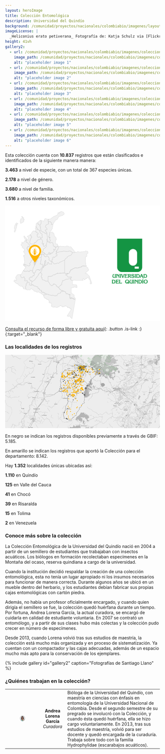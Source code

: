 ```yaml
---
layout: heroImage
title: Colección Entomológica
description: Universidad del Quindío
background: /comunidad/proyectos/nacionales/colombiabio/imagenes/layout-colecciones.jpg
imageLicense: |
  _Heliconius erato petiverana_ Fotografía de: Katja Schulz via [Flickr](https://flic.kr/p/bmS9bM)
height: 41vh
gallery2:
  - url: /comunidad/proyectos/nacionales/colombiabio/imagenes/coleccion-entomologica-de-la-universidad-del-quindio/e-u-q-006-1024x682.jpg
    image_path: /comunidad/proyectos/nacionales/colombiabio/imagenes/coleccion-entomologica-de-la-universidad-del-quindio/e-u-q-006-280x280.jpg
    alt: "placeholder image 1"
  - url: /comunidad/proyectos/nacionales/colombiabio/imagenes/coleccion-entomologica-de-la-universidad-del-quindio/e-u-q-009-1024x682.jpg
    image_path: /comunidad/proyectos/nacionales/colombiabio/imagenes/coleccion-entomologica-de-la-universidad-del-quindio/e-u-q-009-280x280.jpg
    alt: "placeholder image 2"
  - url: /comunidad/proyectos/nacionales/colombiabio/imagenes/coleccion-entomologica-de-la-universidad-del-quindio/e-u-q-011-1024x682.jpg
    image_path: /comunidad/proyectos/nacionales/colombiabio/imagenes/coleccion-entomologica-de-la-universidad-del-quindio/e-u-q-011-280x280.jpg
    alt: "placeholder image 3"
  - url: /comunidad/proyectos/nacionales/colombiabio/imagenes/coleccion-entomologica-de-la-universidad-del-quindio/e-u-q-013-1024x682.jpg
    image_path: /comunidad/proyectos/nacionales/colombiabio/imagenes/coleccion-entomologica-de-la-universidad-del-quindio/e-u-q-013-280x280.jpg
    alt: "placeholder image 4"
  - url: /comunidad/proyectos/nacionales/colombiabio/imagenes/coleccion-entomologica-de-la-universidad-del-quindio/e-u-q-014-1024x682.jpg
    image_path: /comunidad/proyectos/nacionales/colombiabio/imagenes/coleccion-entomologica-de-la-universidad-del-quindio/e-u-q-014-280x280.jpg
    alt: "placeholder image 5"
  - url: /comunidad/proyectos/nacionales/colombiabio/imagenes/coleccion-entomologica-de-la-universidad-del-quindio/e-u-q-012-1024x682.jpg
    image_path: /comunidad/proyectos/nacionales/colombiabio/imagenes/coleccion-entomologica-de-la-universidad-del-quindio/e-u-q-012-280x280.jpg
    alt: "placeholder image 6"
---
```


Esta colección cuenta con <span class="tag is-warning is-light"><b>10.837</b></span> registros que están clasificados e identificados de la siguiente manera manera:


<span class="tag is-warning is-light"><b>3.463</b></span> a nivel de especie, con un total de 367 especies únicas.     


<span class="tag is-warning is-light"><b>2.178</b></span> a nivel de género.


<span class="tag is-warning is-light"><b>3.680</b></span> a nivel de familia.


<span class="tag is-warning is-light"><b>1.516</b></span> a otros niveles taxonómicos.


<img src="/comunidad/proyectos/nacionales/colombiabio/imagenes/coleccion-entomologica-de-la-universidad-del-quindio/map-e-u-q.png" width=770>

[Consulta el recurso de forma libre y gratuita aquí](http://ipt.biodiversidad.co/sib/resource?r=ciuq){: .button .is-link :}{:target="_blank"}

### Las localidades de los registros

<img src="/comunidad/proyectos/nacionales/colombiabio/imagenes/coleccion-entomologica-de-la-universidad-del-quindio/mapa-ent-uq.png" width=770>

<p class="is-size-7 has-text-grey has-text-centered">En negro se indican los registros  disponibles previamente a través de GBIF: 5.185.</p>
<p class="is-size-7 has-text-grey has-text-centered">En amarillo se indican los registros que aportó la Colección para el departamento: 8.142.</p>

Hay <span class="tag is-warning is-light"><b>1.352</b></span> localidades únicas ubicadas así:

<span class="tag is-warning is-light"><b>1.110</b></span> en Quindío

<span class="tag is-warning is-light"><b>125</b></span> en Valle del Cauca

<span class="tag is-warning is-light"><b>41</b></span> en Chocó

<span class="tag is-warning is-light"><b>39</b></span> en Risaralda

<span class="tag is-warning is-light"><b>15</b></span> en Tolima

<span class="tag is-warning is-light"><b>2</b></span> en Venezuela


### Conoce más sobre la colección

La Colección Entomológica de la Universidad del Quindío nació en 2004 a partir de un semillero de estudiantes que trabajaban con insectos acuáticos. Los biólogos en formación recolectaban especímenes en la Montaña del ocaso, reserva quindiana a cargo de la universidad.

Cuando la institución decidió respaldar la creación de una colección entomológica, esta no tenía un lugar apropiado ni los insumos necesarios para funcionar de manera correcta. Durante algunos años se ubicó en un mueble dentro del herbario, y los estudiantes debían fabricar sus propias cajas entomológicas con cartón piedra.

Además, no había un profesor oficialmente encargado, y cuando quien dirigía el semillero se fue, la colección quedó huérfana durante un tiempo. Por fortuna, Andrea Lorena García, la actual curadora, se encargó de cuidarla en calidad de estudiante voluntaria. En 2007 se contrató un entomólogo, y a partir de sus clases hubo más colectas y la colección pudo crecer en número de especímenes.

Desde 2013, cuando Lorena volvió tras sus estudios de maestría, la colección está mucho más organizada y en proceso de sistematización. Ya cuentan con un compactador y las cajas adecuadas, además de un espacio mucho más apto para la conservación de los ejemplares.

{% include gallery id="gallery2" caption="Fotografías de Santiago Llano" %}


### ¿Quiénes trabajan en la colección?

| | |  |
| :-------------: |:-------------:| :-----|
|<figure class="image is-128x128"><img class="is-rounded" src="/comunidad/proyectos/nacionales/colombiabio/imagenes/coleccion-entomologica-de-la-universidad-del-quindio/pe-u-q.png"></figure> | <b>Andrea Lorena García</b> <br> <i>Curadora</i> | Bióloga de la Universidad del Quindío, con maestría en ciencias con énfasis en entomología de la Universidad Nacional de Colombia. Desde el segundo semestre de su pregrado se involucró con la Colección, y cuando ésta quedó huérfana, ella se hizo cargo voluntariamente. En 2013, tras sus estudios de maestría, volvió para ser docente y quedó encargada de la curaduría. Trabaja sobre todo con la familia Hydrophylidae (escarabajos acuáticos).|
